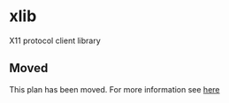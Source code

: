 # xlib

X11 protocol client library

## Moved

This plan has been moved. For more information see [here](https://github.com/habitat-sh/core-plans#additional-plans)

